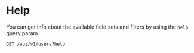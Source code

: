 # Help

You can get info about the available field sets and filters by using the `help` query param.

```http
GET /api/v1/users?help
```
